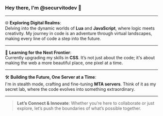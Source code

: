 <!-- # ![Welcome Banner](https://example.com/your-banner-image.png) -->
<!-- Replace with an actual image link -->

### Hey there, I'm **@securvitodev** 👾

---

🌐 **Exploring Digital Realms**:  
Delving into the dynamic worlds of **Lua** and **JavaScript**, where logic meets creativity. My journey in code is an adventure through virtual landscapes, making every line of code a step into the future.

---

🚀 **Learning for the Next Frontier**:  
Currently upgrading my skills in **CSS**. It’s not just about the code; it's about making the web a more beautiful place, one pixel at a time.

---

🛠 **Building the Future, One Server at a Time**:  
I'm in stealth mode, crafting and fine-tuning **MTA servers**. Think of it as my secret lab, where the code evolves into something extraordinary.

---

<!--![Divider](https://example.com/futuristic-divider.png)  -->
<!-- Replace with an actual image link -->

> **Let’s Connect & Innovate**: Whether you’re here to collaborate or just explore, let’s push the boundaries of what’s possible together.

<!-- ![GitHub Stats](https://github-readme-stats.vercel.app/api?username=securvitodev&show_icons=true&theme=radical)-->
<!-- Replace the theme and username if necessary -->
